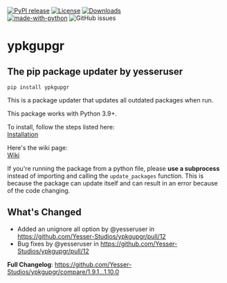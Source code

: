 [![PyPI release](https://img.shields.io/pypi/v/ypkgupgr)](https://pypi.org/project/ypkgupgr/)
[![License](https://img.shields.io/github/license/Yesser-Studios/ypkgupgr)](https://github.com/Yesser-Studios/ypkgupgr/blob/master/LICENSE.md)
[![Downloads](https://static.pepy.tech/personalized-badge/ypkgupgr?period=total&units=international_system&left_color=grey&right_color=green&left_text=Downloads)](https://pepy.tech/project/ypkgupgr)    
[![made-with-python](https://img.shields.io/badge/Made%20with-Python-1f425f.svg)](https://www.python.org/)
![GitHub issues](https://img.shields.io/github/issues/Yesser-Studios/ypkgupgr)

# ypkgupgr
## The pip package updater by yesseruser

```
pip install ypkgupgr
```

This is a package updater that updates all outdated packages when run.  

This package works with Python 3.9+.

To install, follow the steps listed here:  
[Installation](https://github.com/yesseruser/ypkgupgr/wiki/Installation)

Here's the wiki page:  
[Wiki](https://github.com/yesseruser/ypkgupgr/wiki)

If you're running the package from a python file, please **use a subprocess** instead of importing and calling the `update_packages` function. This is because the package can update itself and can result in an error because of the code changing.
## What's Changed
* Added an unignore all option by @yesseruser in https://github.com/Yesser-Studios/ypkgupgr/pull/12
* Bug fixes by @yesseruser in https://github.com/Yesser-Studios/ypkgupgr/pull/12


**Full Changelog**: https://github.com/Yesser-Studios/ypkgupgr/compare/1.9.1...1.10.0
